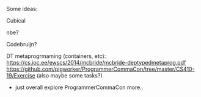 Some ideas:

Cubical

nbe?

Codebruijn?

DT metaprogrmaming (containers, etc):
https://cs.ioc.ee/ewscs/2014/mcbride/mcbride-deptypedmetaprog.pdf
https://github.com/pigworker/ProgrammerCommaCon/tree/master/CS410-19/Exercise (also maybe some tasks?)
* just overall explore ProgrammerCommaCon more..

